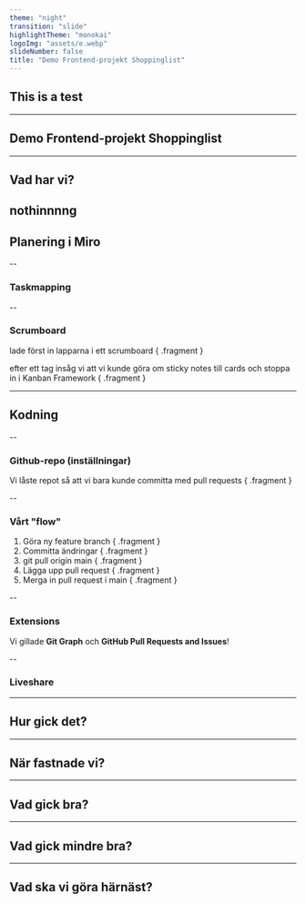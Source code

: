 ```yaml
---
theme: "night"
transition: "slide"
highlightTheme: "monokai"
logoImg: "assets/e.webp"
slideNumber: false
title: "Demo Frontend-projekt Shoppinglist"
---
```


## This is a test

---

## Demo Frontend-projekt Shoppinglist

---

## Vad har vi?
nothinnnng
---

## Planering i Miro

--

### Taskmapping

<!-- .slide: data-background="/assets/miro_taskmapping.png"  data-background-opacity=0.1 -->

--

### Scrumboard

<!-- .slide: data-background="/assets/miro_scrumboard.png"  data-background-opacity=0.1 -->

lade först in lapparna i ett scrumboard { .fragment }

efter ett tag insåg vi att vi kunde göra om sticky notes till cards och stoppa in i Kanban Framework { .fragment }

---

## Kodning

--

### Github-repo (inställningar)

<!-- .slide: data-background="/assets/github_repo.png"  data-background-opacity=0.1 -->

Vi låste repot så att vi bara kunde committa med pull requests { .fragment }

--

### Vårt "flow"

1. Göra ny feature branch { .fragment }
2. Committa ändringar { .fragment }
3. git pull origin main { .fragment }
4. Lägga upp pull request { .fragment }
5. Merga in pull request i main { .fragment }

--

### Extensions

Vi gillade **Git Graph** och **GitHub Pull Requests and Issues**!

--

### Liveshare

---

## Hur gick det?

---

## När fastnade vi?

---

## Vad gick bra?

---

## Vad gick mindre bra?

---

## Vad ska vi göra härnäst?
